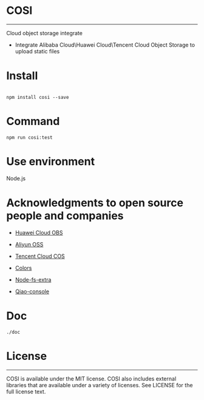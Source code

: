 # COSI
---

Cloud object storage integrate


* Integrate Alibaba Cloud\Huawei Cloud\Tencent Cloud Object Storage to upload static files

# Install

```

npm install cosi --save

```
# Command

```
npm run cosi:test
```

# Use environment

Node.js

# Acknowledgments to open source people and companies

* [Huawei Cloud OBS](https://github.com/huaweicloud/huaweicloud-sdk-nodejs-obs)


* [Aliyun OSS](https://github.com/ali-sdk/ali-oss)

* [Tencent Cloud COS](https://github.com/tencentyun/cos-nodejs-sdk-v5)

* [Colors](https://github.com/Marak/colors.js)

* [Node-fs-extra](https://github.com/jprichardson/node-fs-extra)

* [Qiao-console](https://github.com/uikoo9/qiao-monorepo/tree/master/packages/qiao-console#readme)

# Doc

```
./doc
```

# License
---

COSI is available under the MIT license. COSI also includes external libraries that are available under a variety of licenses. See LICENSE for the full license text.